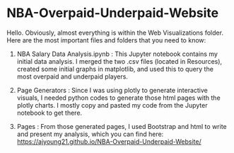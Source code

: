 # NBA-Overpaid-Underpaid-Website

Hello. Obviously, almost everything is within the Web Visualizations folder. Here are the most important files and folders that you need to know:

1. NBA Salary Data Analysis.ipynb : This Jupyter notebook contains my initial data analysis. I merged the two .csv files (located in Resources), created some initial graphs in matplotlib, and used this to query the most overpaid and underpaid players.

2. Page Generators : Since I was using plotly to generate interactive visuals, I needed python codes to generate those html pages with the plotly charts. I mostly copy and pasted my code from the Jupyter notebook to get there.

3. Pages : From those generated pages, I used Bootstrap and html to write and present my analysis, which you can find here: https://ajyoung21.github.io/NBA-Overpaid-Underpaid-Website/
